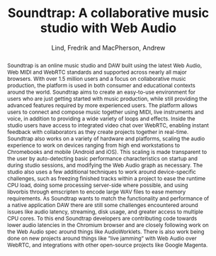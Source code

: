 --- 
title: "Soundtrap: A collaborative music studio with Web Audio" 
abstract: "Soundtrap is an online music studio and DAW built using the latest Web Audio, Web MIDI and WebRTC standards and supported across nearly all major browsers. With over 1.5 million users and a focus on collaborative music production, the platform is used in both consumer and educational contexts around the world. Soundtrap aims to create an easy-to-use environment for users who are just getting started with music production, while still providing the advanced features required by more experienced users. The platform allows users to connect and compose music together using MIDI, live instruments and voice, in addition to providing a wide variety of loops and effects. Inside the studio users have access to integrated video chat over WebRTC, enabling instant feedback with collaborators as they create projects together in real-time. Soundtrap also works on a variety of hardware and platforms, scaling the audio experience to work on devices ranging from high end workstations to Chromebooks and mobile (Android and iOS). This scaling is made transparent to the user by auto-detecting basic performance characteristics on startup and during studio sessions, and modifying the Web Audio graph as necessary. The studio also uses a few additional techniques to work around device-specific challenges, such as freezing finished tracks within a project to ease the runtime CPU load, doing some processing server-side where possible, and using libvorbis through emscripten to encode large WAV files to ease memory requirements. As Soundtrap wants to match the functionality and performance of a native application DAW there are still some challenges encountered around issues like audio latency, streaming, disk usage, and greater access to multiple CPU cores. To this end Soundtrap developers are contributing code towards lower audio latencies in the Chromium browser and are closely following work on the Web Audio spec around things like AudioWorklets. There is also work being done on new projects around things like ”live jamming” with Web Audio over WebRTC, and integrations with other open-source projects like Google Magenta." 
address: "London" 
author: "Lind, Fredrik and MacPherson, Andrew"
webAuthor: "Fredrik Lind, Andrew MacPherson" 
booktitle: "Proceedings of the International Web Audio Conference" 
editor: "Thalmann, Florian and Ewert, Sebastian" 
month: "Proceedings of the International Web Audio Conference"
pages: "" 
publisher: "Queen Mary University of London" 
series: "WAC '17"
track: "Talk"  
year: "2017" 
id: "2017_EA_29" 
tags: year2017
media: https://youtu.be/OpUeyRRPpCo?t=957 
pdflink: /_data/papers/pdf/2017/2017_29.pdf
ISSN: 2663-5844
---